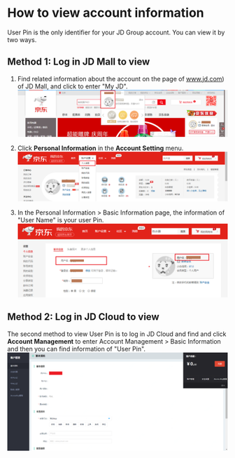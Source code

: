 # How to view account information
User Pin is the only identifier for your JD Group account. You can view it by two ways.

## Method 1: Log in JD Mall to view
1. Find related information about the account on the page of www.jd.com) of JD Mall, and click to enter "My JD".
![](../../../image/User/Account%20Management/Check%20your%20account/%E6%88%91%E7%9A%84%E4%BA%AC%E4%B8%9C.png)
2. Click **Personal Information** in the **Account Setting** menu.
![](../../../image/User/Account%20Management/Check%20your%20account/%E8%B4%A6%E6%88%B7%E8%AE%BE%E7%BD%AE.png)

3. In the Personal Information > Basic Information page, the information of "User Name" is your user Pin.
![](../../../image/User/Account%20Management/Check%20your%20account/%E4%B8%AA%E4%BA%BA%E4%BF%A1%E6%81%AF.png)

## Method 2: Log in JD Cloud to view
The second method to view User Pin is to log in JD Cloud and find and click **Account Management** to enter Account Management > Basic Information and then you can find information of "User Pin".
![](../../../image/User/Account%20Management/Check%20your%20account/%E4%BA%AC%E4%B8%9C%E4%BA%91%E8%B4%A6%E6%88%B7%E7%AE%A1%E7%90%86.png)
